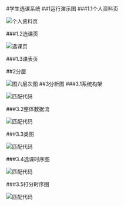 

#学生选课系统
##1运行演示图
###1.1个人资料页

![个人资料页](http://r.photo.store.qq.com/psb?/V14EKabA0Z0ROS/fmAPkVK*XRvtFVwVrHL0EaHXC5tW8oPFieJ6CYuIp6Q!/r/dAwBAAAAAAAA)

###1.2选课页

![选课页](http://r.photo.store.qq.com/psb?/V14EKabA0Z0ROS/59H4x78YNbzJ80L0wh.VCKbYX8W7JWTFz3PIdWebjbo!/r/dNoAAAAAAAAA)

###1.3课表页

##2分层


![图六层次图](http://r.photo.store.qq.com/psb?/V14EKabA0Z0ROS/vP7UysB8ZDh*s0k7Z.tVzfVymp9X53Oj4U0.1V.c3mI!/r/dAwBAAAAAAAA)
##3分析图
###3.1系统构架

![匹配代码](http://r.photo.store.qq.com/psb?/V14EKabA0Z0ROS/WjxZ0fIu37GU.lvVOkhQfx7dCTeHh2KLtyhu*0BBKZo!/r/dOMAAAAAAAAA)

###3.2整体数据流

![匹配代码](http://r.photo.store.qq.com/psb?/V14EKabA0Z0ROS/vgde5hMJC6jC.2qGaZB68CbVbMGqkYchFEBGCTr1jIE!/r/dOUAAAAAAAAA)

###3.3类图

![匹配代码](http://r.photo.store.qq.com/psb?/V14EKabA0Z0ROS/eVSCDBfVvJI0Sp0vYiNLWAvtbJUOVLhpYglAxskJhfg!/r/dHIBAAAAAAAA)

###3.4选课时序图

![匹配代码](http://s368.photo.store.qq.com/psb?/V14EKabA0Z0ROS/B7xcDgf*okQiz9KfyqaRPVlTQSZSIARzq7zKQlNPNJ8!/b/dHABAAAAAAAA)

###3.5打分时序图

![匹配代码](http://r.photo.store.qq.com/psb?/V14EKabA0Z0ROS/biVNztelWmwEWgqY.qTPaAYVqAurUCjIObrxszxa.l8!/r/dOUAAAAAAAAA)

